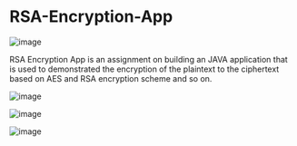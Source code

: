 # RSA-Encryption-App

![image](https://user-images.githubusercontent.com/61905056/210081600-936a6bd3-5853-4125-896e-3893ad2595e9.png)

RSA Encryption App is an assignment on building an JAVA application that is used to demonstrated the encryption of the plaintext to the ciphertext based on AES and RSA encryption scheme and so on.

![image](https://user-images.githubusercontent.com/61905056/210081756-04e8b450-7b10-42b7-8ce7-59f1061e5f6f.png)

![image](https://user-images.githubusercontent.com/61905056/210081906-33a1b2a8-3d91-4193-a301-36e8233d2ce8.png)

![image](https://user-images.githubusercontent.com/61905056/210081978-d17c9ba9-2e63-4ecb-b7e3-21998b13aa09.png)
